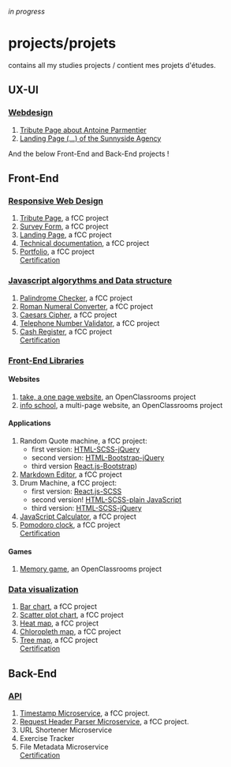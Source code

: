 *in progress*

# projects/projets
contains all my studies projects / contient mes projets d'études.


## UX-UI
### [Webdesign](https://github.com/s-manguy/projects/tree/main/webdesign)
1. [Tribute Page about Antoine Parmentier](https://github.com/s-manguy/projects/tree/main/webdesign/antoine-parmentier_tribute-page)
2. [Landing Page (...) of the Sunnyside Agency](https://github.com/s-manguy/projects/blob/main/webdesign/sunnyside-agency_landing-page)

And the below Front-End and Back-End projects !

## Front-End

### [Responsive Web Design](https://github.com/s-manguy/projects/tree/main/RWD)
1. [Tribute Page](https://github.com/s-manguy/projects/tree/main/RWD/fcc-01-tribute-page), a fCC project
1. [Survey Form](https://github.com/s-manguy/projects/tree/main/RWD/fcc-02-survey-form), a fCC project
1. [Landing Page](https://github.com/s-manguy/projects/tree/main/RWD/fcc-03-landing-page), a fCC project
1. [Technical documentation](https://github.com/s-manguy/projects/tree/main/RWD/fcc-04-technical-documentation), a fCC project
1. [Portfolio](https://github.com/s-manguy/projects/tree/main/RWD/fcc-05-portfolio), a fCC project  
[Certification](https://www.freecodecamp.org/certification/fcc3ab085a4-3e2d-4160-a445-50914111cc0d/responsive-web-design)

### [Javascript algorythms and Data structure](https://github.com/s-manguy/projects/tree/main/javascript-algorythms-and-data-structures)
1. [Palindrome Checker](https://github.com/s-manguy/projects/tree/main/javascript-algorythms-and-data-structures/01-palindrome-checker), a fCC project
1. [Roman Numeral Converter](https://github.com/s-manguy/projects/tree/main/javascript-algorythms-and-data-structures/02-roman-numeral-converter), a fCC project
1. [Caesars Cipher](https://github.com/s-manguy/projects/tree/main/javascript-algorythms-and-data-structures/03-caesars-cipher), a fCC project
1. [Telephone Number Validator](https://github.com/s-manguy/projects/tree/main/javascript-algorythms-and-data-structures/04-telephone-number-validator), a fCC project
1. [Cash Register](https://github.com/s-manguy/projects/tree/main/javascript-algorythms-and-data-structures/05-cash-register), a fCC project  
[Certification](https://www.freecodecamp.org/certification/fcc3ab085a4-3e2d-4160-a445-50914111cc0d/javascript-algorithms-and-data-structures)

### [Front-End Libraries](https://github.com/s-manguy/projects/tree/main/front-end-libraries)
#### Websites  
1. [take, a one page website](https://github.com/s-manguy/projects/tree/main/front-end-libraries/oc-01-onepage-website), an OpenClassrooms project
2. [info school](https://github.com/s-manguy/projects/tree/main/front-end-libraries/oc-02-website-InfoSchool), a multi-page website, an OpenClassrooms project  

#### Applications  
1. Random Quote machine, a fCC project:
    * first version: [HTML-SCSS-jQuery](https://github.com/s-manguy/projects/tree/main/front-end-libraries/fcc-01-randomquote-version-01-html-scss-jquery)
    * second version: [HTML-Bootstrap-jQuery](https://github.com/s-manguy/projects/tree/main/front-end-libraries/fcc-01-randomquote-version-02-bootstrap-jquery)
    * third version [React.js-Bootstrap](https://github.com/s-manguy/projects/tree/main/front-end-libraries/fcc-01-randomquote-version-03-react-bootstrap))
2. [Markdown Editor](https://github.com/s-manguy/projects/tree/main/front-end-libraries/fcc-02-markdown-previewer), a fCC project
3. Drum Machine, a fCC project:
    * first version: [React.js-SCSS](https://github.com/s-manguy/projects/tree/main/front-end-libraries/fcc-03-drum-machine-version-01-react)
    * second version! [HTML-SCSS-plain JavaScript](https://github.com/s-manguy/projects/tree/main/front-end-libraries/fcc-03-drum-machine-version-02-plainjavascript)
    * third version: [HTML-SCSS-jQuery](https://github.com/s-manguy/projects/tree/main/front-end-libraries/fcc-03-drum-machine-version-03-jquery)
4. [JavaScript Calculator](https://github.com/s-manguy/projects/tree/main/front-end-libraries/fcc-04-javascript-calculator), a fCC project
5. [Pomodoro clock](https://github.com/s-manguy/projects/tree/main/front-end-libraries/fcc-05-pomodoro-clock), a fCC project  
[Certification](https://www.freecodecamp.org/certification/fcc3ab085a4-3e2d-4160-a445-50914111cc0d/front-end-libraries)

#### Games
1. [Memory game](https://github.com/s-manguy/projects/tree/main/front-end-libraries/oc-03-memory-game), an OpenClassrooms project

### [Data visualization](https://github.com/s-manguy/projects/tree/main/data-visualization)
1. [Bar chart](https://github.com/s-manguy/projects/tree/main/data-visualization/fcc-01-barchart-RWD), a fCC project
2. [Scatter plot chart](https://github.com/s-manguy/projects/tree/main/data-visualization/fcc-02-scatterplot-RWD), a fCC project
3. [Heat map](https://github.com/s-manguy/projects/tree/main/data-visualization/fcc-03-heatmap), a fCC project
4. [Chloropleth map](https://github.com/s-manguy/projects/tree/main/data-visualization/fcc-04-choroplethmap-RWD), a fCC project
5. [Tree map](https://github.com/s-manguy/projects/tree/main/data-visualization/fcc-05-treemapdiagram-3datasets), a fCC project  
[Certification](https://www.freecodecamp.org/certification/fcc3ab085a4-3e2d-4160-a445-50914111cc0d/data-visualization)

## Back-End
### [API](https://github.com/s-manguy/projects/tree/main/APIs-microservices)
1. [Timestamp Microservice](https://github.com/s-manguy/projects/tree/main/APIs-microservices/fcc-01-timestamp), a fCC project.
1. [Request Header Parser Microservice](https://github.com/s-manguy/projects/tree/main/APIs-microservices/fcc-02-requestheaderparser), a fCC project.  
1. URL Shortener Microservice 
1. Exercise Tracker 
1. File Metadata Microservice  
[Certification]()
